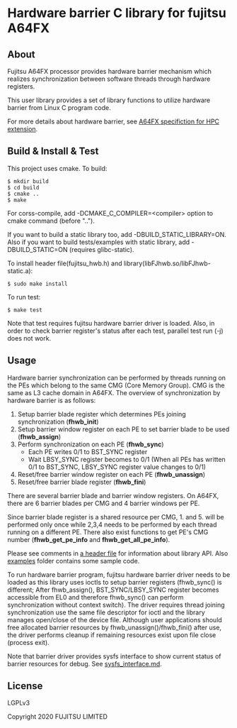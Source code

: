 Hardware barrier C library for fujitsu A64FX
============================================

About
-----
Fujitsu A64FX processor provides hardware barrier mechanism which realizes
synchronization between software threads through hardware registers.

This user library provides a set of library functions to utilize hardware barrier
from Linux C program code.

For more details about hardware barrier, see [A64FX specifiction for HPC extension](https://github.com/fujitsu/A64FX).

Build & Install & Test
----------------------

This project uses cmake. To build:

    $ mkdir build
    $ cd build
    $ cmake ..
    $ make

For corss-compile, add -DCMAKE_C_COMPILER=\<compiler\> option to cmake command (before "..").

If you want to build a static library too, add -DBUILD_STATIC_LIBRARY=ON.
Also if you want to build tests/examples with static library, add -DBUILD_STATIC=ON (requires glibc-static).

To install header file(fujitsu_hwb.h) and library(libFJhwb.so/libFJhwb-static.a):

    $ sudo make install

To run test:

    $ make test

Note that test requires fujitsu hardware barrier driver is loaded.
Also, in order to check barrier register's status after each test,
parallel test run (-j) does not work.

Usage
-----
Hardware barrier synchronization can be performed by threads running on the PEs
which belong to the same CMG (Core Memory Group). CMG is the same as L3 cache domain in A64FX.
The overview of synchronization by hardware barrier is as follows:

 1. Setup barrier blade register which determines PEs joining synchronization (**fhwb_init**)
 2. Setup barrier window register on each PE to set barrier blade to be used (**fhwb_assign**)
 3. Perform synchronization on each PE (**fhwb_sync**)
     * Each PE writes 0/1 to BST_SYNC register
     * Wait LBSY_SYNC register becomes to 0/1 (When all PEs has written 0/1 to BST_SYNC, LBSY_SYNC register value changes to 0/1)
 4. Reset/free barrier window register on each PE (**fhwb_unassign**)
 5. Reset/free barrier blade register (**fhwb_fini**)

There are several barrier blade and barrier window registers.
On A64FX, there are 6 barrier blades per CMG and 4 barrier windows per PE.

Since barrier blade register is a shared resource per CMG, 1. and 5. will be performed only
once while 2,3,4 needs to be performed by each thread running on a different PE.
There also exist functions to get PE's CMG number (**fhwb_get_pe_info** and **fhwb_get_all_pe_info**).

Please see comments in [a header file](include/fujitsu_hwb.h) for information about library API.
Also [examples](examples) folder contains some sample code.

To run hardware barrier program, fujitsu hardware barrier driver needs to be loaded as
this library uses ioctls to setup barrier registers (fhwb_sync() is different; After fhwb_assign(),
BST_SYNC/LBSY_SYNC register becomes accessible from EL0 and therefore fhwb_sync() can perform
synchronization without context switch).
The driver requires thread joining synchronization use the same file descriptor for ioctl and
the library manages open/close of the device file.
Although user applications should free allocated barrier resources by fhwb_unassign()/fhwb_fini() after use,
the driver performs cleanup if remaining resources exist upon file close (process exit).

Note that barrier driver provides sysfs interface to show current status of barrier
resources for debug. See [sysfs_interface.md](sysfs_interface.md).

License
-------
LGPLv3

Copyright 2020 FUJITSU LIMITED
